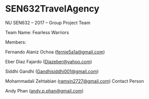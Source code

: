 # SEN632TravelAgency

NU SEN632 – 2017 – Group Project Team

Team Name: 	Fearless Warriors

Members:

Fernando Alaniz Ochoa (fernie5a1a@gmail.com) 

Eber Diaz Fajardo (Diazeber@yahoo.com) 

Siddhi Gandhi (Gandhisiddhi001@gmail.com) 

Mohammadali Zehtabian (ramsin2727@gmail.com) Contact Person 

Andy Phan (andy.p.phan@gmail.com) 
